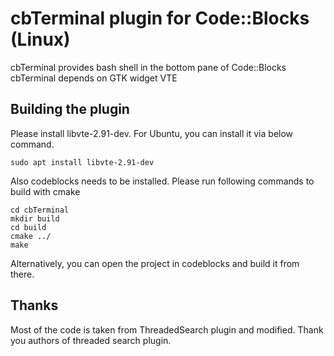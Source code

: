 # cbTerminal plugin for Code::Blocks (Linux)
cbTerminal provides bash shell in the bottom pane of Code::Blocks
cbTerminal depends on GTK widget VTE

## Building the plugin
Please install libvte-2.91-dev. For Ubuntu, you can install it via below command.
```
sudo apt install libvte-2.91-dev
```
Also codeblocks needs to be installed.
Please run following commands to build with cmake
```
cd cbTerminal
mkdir build
cd build
cmake ../
make
```
Alternatively, you can open the project in codeblocks and build it from there.

## Thanks
Most of the code is taken from ThreadedSearch plugin and modified. Thank you authors of threaded search plugin.
